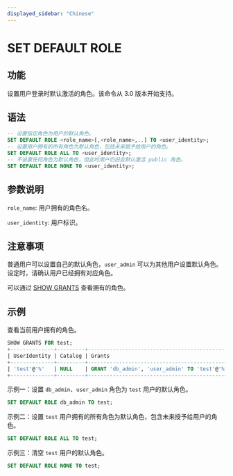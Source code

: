 ```yaml
---
displayed_sidebar: "Chinese"
---
```


# SET DEFAULT ROLE

## 功能

设置用户登录时默认激活的角色。该命令从 3.0 版本开始支持。

## 语法

```SQL
-- 设置指定角色为用户的默认角色。
SET DEFAULT ROLE <role_name>[,<role_name>,..] TO <user_identity>;
-- 设置用户拥有的所有角色为默认角色，包括未来赋予给用户的角色。
SET DEFAULT ROLE ALL TO <user_identity>;
-- 不设置任何角色为默认角色，但此时用户仍旧会默认激活 public 角色。
SET DEFAULT ROLE NONE TO <user_identity>; 
```

## 参数说明

`role_name`: 用户拥有的角色名。

`user_identity`: 用户标识。

## 注意事项

普通用户可以设置自己的默认角色，`user_admin` 可以为其他用户设置默认角色。设定时，请确认用户已经拥有对应角色。

可以通过 [SHOW GRANTS](SHOW_GRANTS.md) 查看拥有的角色。

## 示例

查看当前用户拥有的角色。

```SQL
SHOW GRANTS FOR test;
+--------------+---------+----------------------------------------------+
| UserIdentity | Catalog | Grants                                       |
+--------------+---------+----------------------------------------------+
| 'test'@'%'   | NULL    | GRANT 'db_admin', 'user_admin' TO 'test'@'%' |
+--------------+---------+----------------------------------------------+
```

示例一：设置 `db_admin`、`user_admin` 角色为 `test` 用户的默认角色。

```SQL
SET DEFAULT ROLE db_admin TO test;
```

示例二：设置 `test` 用户拥有的所有角色为默认角色，包含未来授予给用户的角色。

```SQL
SET DEFAULT ROLE ALL TO test;
```

示例三：清空 `test` 用户的默认角色。

```SQL
SET DEFAULT ROLE NONE TO test;
```
